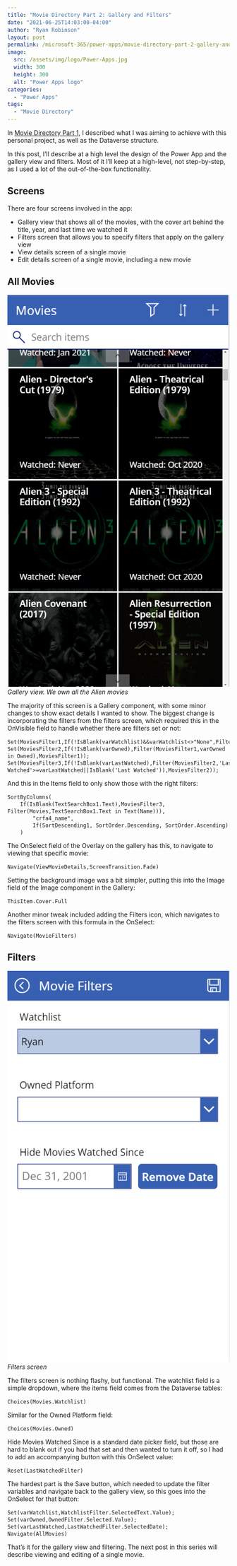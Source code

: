 ```yaml
---
title: "Movie Directory Part 2: Gallery and Filters"
date: "2021-06-25T14:03:00-04:00"
author: "Ryan Robinson"
layout: post
permalink: /microsoft-365/power-apps/movie-directory-part-2-gallery-and-filters/
image: 
  src: /assets/img/logo/Power-Apps.jpg
  width: 300
  height: 300
  alt: "Power Apps logo"
categories:
  - "Power Apps"
tags:
  - "Movie Directory"
---
```


In [Movie Directory Part 1](/microsoft-365/power-apps/movie-directory-part-1-the-data/), I described what I was aiming to achieve with this personal project, as well as the Dataverse structure.

In this post, I’ll describe at a high level the design of the Power App and the gallery view and filters. Most of it I’ll keep at a high-level, not step-by-step, as I used a lot of the out-of-the-box functionality.

## Screens

There are four screens involved in the app:

- Gallery view that shows all of the movies, with the cover art behind the title, year, and last time we watched it
- Filters screen that allows you to specify filters that apply on the gallery view
- View details screen of a single movie
- Edit details screen of a single movie, including a new movie

## All Movies

![](/assets/img/2021/06/Gallery-view.png)
_Gallery view. We own all the Alien movies_

The majority of this screen is a Gallery component, with some minor changes to show exact details I wanted to show. The biggest change is incorporating the filters from the filters screen, which required this in the OnVisible field to handle whether there are filters set or not:

```
Set(MoviesFilter1,If(!IsBlank(varWatchlist)&&varWatchlist<>"None",Filter(Movies,Text(Watchlist)=varWatchlist),Movies));
Set(MoviesFilter2,If(!IsBlank(varOwned),Filter(MoviesFilter1,varOwned in Owned),MoviesFilter1));
Set(MoviesFilter3,If(!IsBlank(varLastWatched),Filter(MoviesFilter2,'Last Watched'>=varLastWatched||IsBlank('Last Watched')),MoviesFilter2));
```

And this in the Items field to only show those with the right filters:

```
SortByColumns(
    If(IsBlank(TextSearchBox1.Text),MoviesFilter3, Filter(Movies,TextSearchBox1.Text in Text(Name))),
        "crfa4_name", 
        If(SortDescending1, SortOrder.Descending, SortOrder.Ascending)
    )
```

The OnSelect field of the Overlay on the gallery has this, to navigate to viewing that specific movie:

```
Navigate(ViewMovieDetails,ScreenTransition.Fade)
```

Setting the background image was a bit simpler, putting this into the Image field of the Image component in the Gallery:

```
ThisItem.Cover.Full
```

Another minor tweak included adding the Filters icon, which navigates to the filters screen with this formula in the OnSelect:

```
Navigate(MovieFilters)
```

## Filters

![](/assets/img/2021/06/Filters.png)
_Filters screen_

The filters screen is nothing flashy, but functional. The watchlist field is a simple dropdown, where the items field comes from the Dataverse tables:

```
Choices(Movies.Watchlist)
```

Similar for the Owned Platform field:

```
Choices(Movies.Owned)
```

Hide Movies Watched Since is a standard date picker field, but those are hard to blank out if you had that set and then wanted to turn it off, so I had to add an accompanying button with this OnSelect value:

```
Reset(LastWatchedFilter)
```

The hardest part is the Save button, which needed to update the filter variables and navigate back to the gallery view, so this goes into the OnSelect for that button:

```
Set(varWatchlist,WatchlistFilter.SelectedText.Value);
Set(varOwned,OwnedFilter.Selected.Value);
Set(varLastWatched,LastWatchedFilter.SelectedDate);
Navigate(AllMovies)
```

That’s it for the gallery view and filtering. The next post in this series will describe viewing and editing of a single movie.
